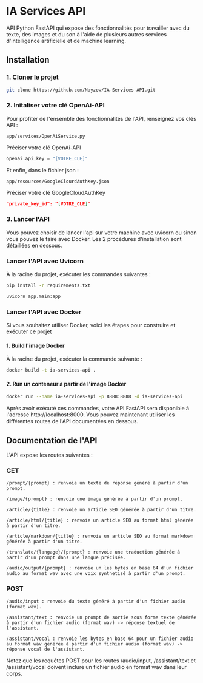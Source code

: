 # IA Services API

API Python FastAPI qui expose des fonctionnalités pour travailler avec du texte, des images et du son à l'aide de plusieurs autres services d'intelligence artificielle et de machine learning.

## Installation

### 1. Cloner le projet

```bash
git clone https://github.com/Nayzow/IA-Services-API.git
```

### 2. Initaliser votre clé OpenAi-API

Pour profiter de l'ensemble des fonctionnalités de l'API, renseignez vos clés API :

```
app/services/OpenAiService.py
```

Préciser votre clé OpenAi-API

```python
openai.api_key = "[VOTRE_CLE]"
```

Et enfin, dans le fichier json :

```
app/resources/GoogleClourdAuthKey.json
```

Préciser votre clé GoogleCloudAuthKey

```json
"private_key_id": "[VOTRE_CLE]"
```

### 3. Lancer l'API

Vous pouvez choisir de lancer l'api sur votre machine avec uvicorn ou sinon vous pouvez le faire avec Docker. Les 2 procédures d'installation sont détaillées en dessous.

### Lancer l'API avec Uvicorn

À la racine du projet, exécuter les commandes suivantes :

```bash
pip install -r requirements.txt
```

```bash
uvicorn app.main:app
```

### Lancer l'API avec Docker

Si vous souhaitez utiliser Docker, voici les étapes pour construire et exécuter ce projet

#### 1. Build l'image Docker

À la racine du projet, exécuter la commande suivante :

```bash
docker build -t ia-services-api .
```

#### 2. Run un conteneur à partir de l'image Docker

```bash
docker run --name ia-services-api -p 8888:8888 -d ia-services-api
```

Après avoir exécuté ces commandes, votre API FastAPI sera disponible à l'adresse http://localhost:8000.
Vous pouvez maintenant utiliser les différentes routes de l'API documentées en dessous.

## Documentation de l'API

L'API expose les routes suivantes :

### GET

```
/prompt/{prompt} : renvoie un texte de réponse généré à partir d'un prompt.
```

```
/image/{prompt} : renvoie une image générée à partir d'un prompt.
```

```
/article/{title} : renvoie un article SEO générée à partir d'un titre.
```

```
/article/html/{title} : renvoie un article SEO au format html générée à partir d'un titre.
```

```
/article/markdown/{title} : renvoie un article SEO au format markdown générée à partir d'un titre.
```

```
/translate/{langage}/{prompt} : renvoie une traduction générée à partir d'un prompt dans une langue précisée.
```

```
/audio/output/{prompt} : renvoie un les bytes en base 64 d'un fichier audio au format wav avec une voix synthetisé à partir d'un prompt.
```

### POST

```
/audio/input : renvoie du texte généré à partir d'un fichier audio (format wav).
```

```
/assistant/text : renvoie un prompt de sortie sous forme texte générée à partir d'un fichier audio (format wav) -> réponse textuel de l'assistant.
```

```
/assistant/vocal : renvoie les bytes en base 64 pour un fichier audio au format wav générée à partir d'un fichier audio (format wav) -> réponse vocal de l'assistant.
```

Notez que les requêtes POST pour les routes /audio/input, /assistant/text et /assistant/vocal doivent inclure un fichier audio en format wav dans leur corps.
